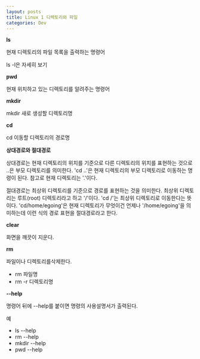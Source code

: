 ```yaml
---
layout: posts
title: Linux 1 디렉토리와 파일
categories: Dev
---
```


**ls**

현재 디렉토리의 파일 목록을 출력하는 명령어

ls -l은 자세히 보기



**pwd**

현재 위치하고 있는 디렉토리를 알려주는 명령어



**mkdir**

mkdir 새로 생성할 디렉토리명



**cd**

cd 이동할 디렉토리의 경로명



**상대경로와 절대경로**

상대경로는 현재 디렉토리의 위치를 기준으로 다른 디렉토리의 위치를 표현하는 것으로 ..은 부모 디렉토리를 의미한다. 'cd ..'은 현재 디렉토리의 부모 디렉토리로 이동하는 명령이 된다. 참고로 현재 디렉토리는 '.'이다.



절대경로는 최상위 디렉토리를 기준으로 경로를 표현하는 것을 의미한다. 최상위 디렉토리는 루트(root) 디렉토리라고 하고 '/'이다. 'cd /'는 최상위 디렉토리로 이동한다는 뜻이다. 'cd/home/egoing'은 현재 디렉토리가 무엇이건 언제나 '/home/egoing'을 의미하는데 이런 식의 경로 표현을 절대경로라고 한다.



**clear**

화면을 깨끗이 지운다.



**rm**

파일이나 디렉토리를삭제한다.

- rm 파일명
- rm -r 디렉토리명



**--help**

명령어 뒤에 --help를 붙이면 명령의 사용설명서가 출력된다.

예

- ls --help
- rm --help
- mkdir --help
- pwd --help